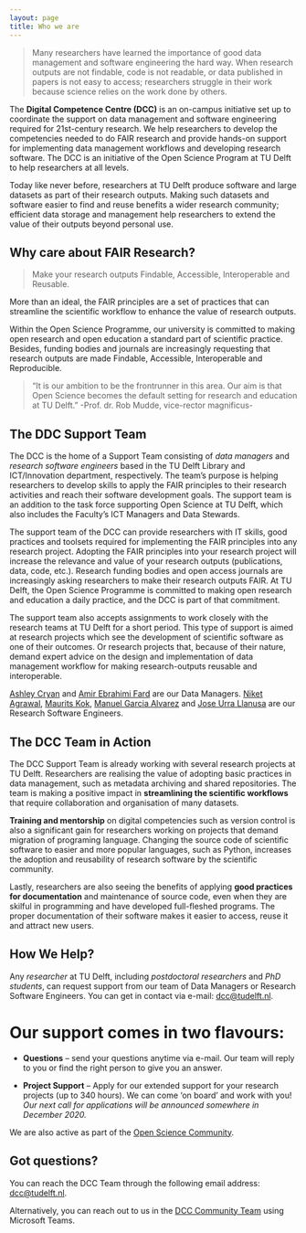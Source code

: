 ```yaml
---
layout: page
title: Who we are
---
```

> Many researchers have learned the importance of good data management and software engineering the hard way. When research outputs are not findable, code is not readable, or data published in papers is not easy to access; researchers struggle in their work because science relies on the work done by others.

The **Digital Competence Centre (DCC)** is an on-campus initiative set up to coordinate the support on data management and software engineering required for 21st-century research. We help researchers to develop the competencies needed to do FAIR research and provide hands-on support for implementing data management workflows and developing research software. The DCC is an initiative of the Open Science Program at TU Delft to help researchers at all levels.

Today like never before, researchers at TU Delft produce software and large datasets as part of their research outputs. Making such datasets and software easier to find and reuse benefits a wider research community; efficient data storage and management help researchers to extend the value of their outputs beyond personal use.  

## Why care about FAIR Research?

>Make your research outputs Findable, Accessible, Interoperable and Reusable. 

More than an ideal, the FAIR principles are a set of practices that can streamline the scientific workflow to enhance the value of research outputs.

Within the Open Science Programme, our university is committed to making open research and open education a standard part of scientific practice. Besides, funding bodies and journals are increasingly requesting that research outputs are made Findable, Accessible, Interoperable and Reproducible.

>“It is our ambition to be the frontrunner in this area.  Our aim is that Open Science becomes the default setting for research and education at TU Delft.” -Prof. dr. Rob Mudde, vice-rector magnificus-

## The DDC Support Team

The DCC is the home of a Support Team consisting of *data managers* and *research software engineers* based in the TU Delft Library and ICT/Innovation department, respectively. The team’s purpose is helping researchers to develop skills to apply the FAIR principles to their research activities and reach their software development goals. The support team is an addition to the task force supporting Open Science at TU Delft, which also includes the Faculty’s ICT Managers and Data Stewards. 

The support team of the DCC can provide researchers with IT skills, good practices and toolsets required for implementing the FAIR principles into any research project. Adopting the FAIR principles into your research project will increase the relevance and value of your research outputs (publications, data, code, etc.). Research funding bodies and open access journals are increasingly asking researchers to make their research outputs FAIR. At TU Delft, the Open Science Programme is committed to making open research and education a daily practice, and the DCC is part of that commitment.

The support team also accepts assignments to work closely with the research teams at TU Delft for a short period. This type of support is aimed at research projects which see the development of scientific software as one of their outcomes. Or research projects that, because of their nature, demand expert advice on the design and implementation of data management workflow for making research-outputs reusable and interoperable.

[Ashley Cryan](https://www.tudelft.nl/en/staff/a.e.cryan) and [Amir Ebrahimi Fard](https://www.tudelft.nl/en/tpm/about-the-faculty/departments/multi-actor-systems/people/phd-candidates/a-amir-ebrahimi-fard/) are our Data Managers.
[Niket Agrawal](https://www.tudelft.nl/en/staff/n.agrawal), [Maurits Kok](https://www.tudelft.nl/en/staff/m.w.a.kok), [Manuel Garcia Alvarez](https://orcid.org/0000-0003-1579-9989) and [Jose Urra Llanusa](https://www.tudelft.nl/staff/j.c.urrallanusa) are our Research Software Engineers.

## The DCC Team in Action

The DCC Support Team is already working with several research projects at TU Delft.  Researchers are realising the value of adopting basic practices in data management, such as metadata archiving and shared repositories. The team is making a positive impact in **streamlining the scientific workflows** that require collaboration and organisation of many datasets.

**Training and mentorship** on digital competencies such as version control is also a significant gain for researchers working on projects that demand migration of programing language. Changing the source code of scientific software to easier and more popular languages, such as Python, increases the adoption and reusability of research software by the scientific community. 


Lastly, researchers are also seeing the benefits of applying **good practices for documentation** and maintenance of source code, even when they are skilful in programming and have developed full-fleshed programs. The proper documentation of their software makes it easier to access, reuse it and attract new users. 

## How We Help? 

Any *researcher* at TU Delft, including *postdoctoral researchers* and *PhD students*, can request support from our team of Data Managers or Research Software Engineers. You can get in contact via e-mail: dcc@tudelft.nl.

# Our support comes in two flavours: 

* **Questions** – send your questions anytime via e-mail. Our team will reply to you or find the right person to give you an answer. 

* **Project Support** – Apply for our extended support for your research projects (up to 340 hours). We can come ‘on board’ and work with you! *Our next call for applications will be announced somewhere in December 2020.*

We are also active as part of the [Open Science Community](https://osc-delft.github.io/).

## Got questions? 

You can reach the DCC Team through the following email address: [dcc@tudelft.nl](mailto:dcc@tudelft.nl).

Alternatively, you can reach out to us in the [DCC Community Team](https://teams.microsoft.com/l/team/19%3ade0b543b375b4703a9537b030f220522%40thread.tacv2/conversations?groupId=cb8b8f86-0f54-4616-ad5c-94f0be874aec&tenantId=096e524d-6929-4030-8cd3-8ab42de0887b)  using Microsoft Teams.
